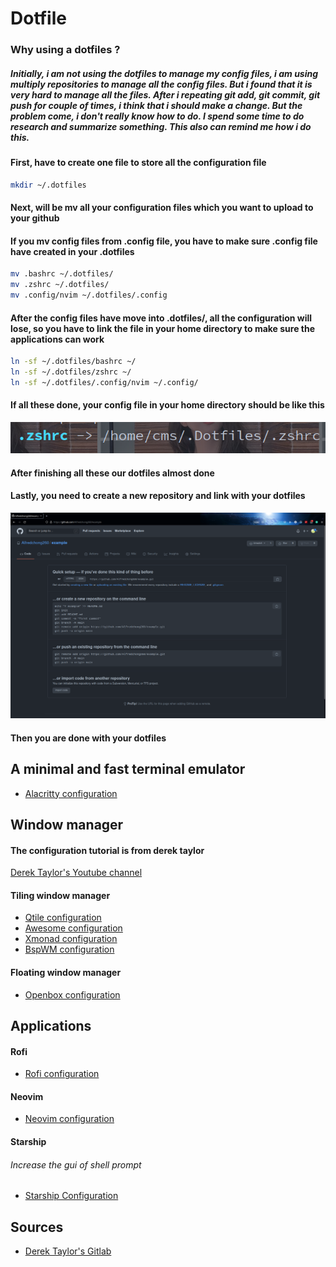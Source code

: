 # Dotfile
### Why using a dotfiles ? 
##### Initially, i am not using the dotfiles to manage my config files, i am using multiply repositories to manage all the config files. But i found that it is very hard to manage all the files. After i repeating git add, git commit, git push for couple of times, i think that i should make a change. But the problem come, i don't really know how to do. I spend some time to do research and summarize something. This also can remind me how i do this.

#### First, have to create one file to store all the configuration file
``` sh
mkdir ~/.dotfiles
```

#### Next, will be mv all your configuration files which you want to upload to your github
#### If you mv config files from .config file, you have to make sure .config file have created in your .dotfiles
``` sh
mv .bashrc ~/.dotfiles/
mv .zshrc ~/.dotfiles/
mv .config/nvim ~/.dotfiles/.config
```

#### After the config files have move into .dotfiles/, all the configuration will lose, so you have to link the file in your home directory to make sure the applications can work
``` sh
ln -sf ~/.dotfiles/bashrc ~/
ln -sf ~/.dotfiles/zshrc ~/
ln -sf ~/.dotfiles/.config/nvim ~/.config/
```

#### If all these done, your config file in your home directory should be like this
<img src="https://raw.githubusercontent.com/Alfredchong260/Dotfiles/main/image/dotfiles.png">

#### After finishing all these our dotfiles almost done
#### Lastly, you need to create a new repository and link with your dotfiles
<img src="https://raw.githubusercontent.com/Alfredchong260/Dotfiles/main/image/github.png">

#### Then you are done with your dotfiles

## A minimal and fast terminal emulator
* [Alacritty configuration](https://github.com/Alfredchong260/Dotfiles/tree/main/.config/alacritty)

## Window manager
#### The configuration tutorial is from derek taylor
[Derek Taylor's Youtube channel](https://www.youtube.com/channel/UCVls1GmFKf6WlTraIb_IaJg)

#### Tiling window manager
* [Qtile configuration](https://github.com/Alfredchong260/Dotfiles/tree/main/.config/qtile)
* [Awesome configuration](https://github.com/Alfredchong260/Dotfiles/tree/main/.config/awesome)
* [Xmonad configuration](https://github.com/Alfredchong260/Dotfiles/tree/main/.xmonad)
* [BspWM configuration](https://github.com/Alfredchong260/Dotfiles/tree/main/.config/bspwm)

#### Floating window manager
* [Openbox configuration](https://github.com/Alfredchong260/Dotfiles/tree/main/.config/openbox)

## Applications
#### Rofi
* [Rofi configuration](https://github.com/Alfredchong260/Dotfiles/tree/main/.config/rofi)

#### Neovim
* [Neovim configuration](https://github.com/Alfredchong260/Dotfiles/tree/main/.config/nvim)

#### Starship
###### Increase the gui of shell prompt
* [Starship Configuration](https://github.com/Alfredchong260/Dotfiles/blob/main/.config/starship.toml)

## Sources
* [Derek Taylor's Gitlab](https://gitlab.com/dwt1)
